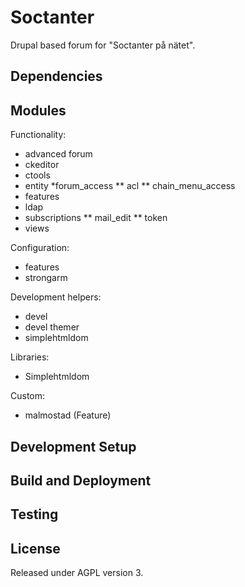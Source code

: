 # Soctanter

Drupal based forum for "Soctanter på nätet".

## Dependencies

## Modules

Functionality:
* advanced forum
* ckeditor
* ctools
* entity
*forum_access
** acl
** chain_menu_access
* features
* ldap
* subscriptions
** mail_edit
** token
* views

Configuration:
* features
* strongarm

Development helpers:
* devel
* devel themer
* simplehtmldom

Libraries:
* Simplehtmldom

Custom:
* malmostad (Feature)

## Development Setup

## Build and Deployment

## Testing

## License

Released under AGPL version 3.
